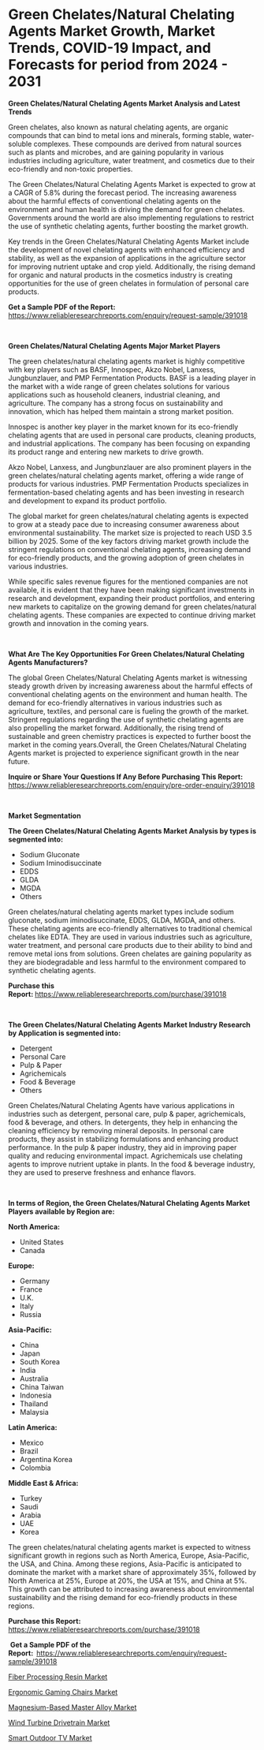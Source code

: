 <p><h1>Green Chelates/Natural Chelating Agents Market Growth, Market Trends, COVID-19 Impact, and Forecasts for period from 2024 - 2031</h1></p><p><strong>Green Chelates/Natural Chelating Agents Market Analysis and Latest Trends</strong></p>
<p><p>Green chelates, also known as natural chelating agents, are organic compounds that can bind to metal ions and minerals, forming stable, water-soluble complexes. These compounds are derived from natural sources such as plants and microbes, and are gaining popularity in various industries including agriculture, water treatment, and cosmetics due to their eco-friendly and non-toxic properties.</p><p>The Green Chelates/Natural Chelating Agents Market is expected to grow at a CAGR of 5.8% during the forecast period. The increasing awareness about the harmful effects of conventional chelating agents on the environment and human health is driving the demand for green chelates. Governments around the world are also implementing regulations to restrict the use of synthetic chelating agents, further boosting the market growth.</p><p>Key trends in the Green Chelates/Natural Chelating Agents Market include the development of novel chelating agents with enhanced efficiency and stability, as well as the expansion of applications in the agriculture sector for improving nutrient uptake and crop yield. Additionally, the rising demand for organic and natural products in the cosmetics industry is creating opportunities for the use of green chelates in formulation of personal care products.</p></p>
<p><strong>Get a Sample PDF of the Report:&nbsp;</strong> <a href="https://www.reliableresearchreports.com/enquiry/request-sample/391018">https://www.reliableresearchreports.com/enquiry/request-sample/391018</a></p>
<p>&nbsp;</p>
<p><strong>Green Chelates/Natural Chelating Agents Major Market Players</strong></p>
<p><p>The green chelates/natural chelating agents market is highly competitive with key players such as BASF, Innospec, Akzo Nobel, Lanxess, Jungbunzlauer, and PMP Fermentation Products. BASF is a leading player in the market with a wide range of green chelates solutions for various applications such as household cleaners, industrial cleaning, and agriculture. The company has a strong focus on sustainability and innovation, which has helped them maintain a strong market position.</p><p>Innospec is another key player in the market known for its eco-friendly chelating agents that are used in personal care products, cleaning products, and industrial applications. The company has been focusing on expanding its product range and entering new markets to drive growth.</p><p>Akzo Nobel, Lanxess, and Jungbunzlauer are also prominent players in the green chelates/natural chelating agents market, offering a wide range of products for various industries. PMP Fermentation Products specializes in fermentation-based chelating agents and has been investing in research and development to expand its product portfolio.</p><p>The global market for green chelates/natural chelating agents is expected to grow at a steady pace due to increasing consumer awareness about environmental sustainability. The market size is projected to reach USD 3.5 billion by 2025. Some of the key factors driving market growth include the stringent regulations on conventional chelating agents, increasing demand for eco-friendly products, and the growing adoption of green chelates in various industries.</p><p>While specific sales revenue figures for the mentioned companies are not available, it is evident that they have been making significant investments in research and development, expanding their product portfolios, and entering new markets to capitalize on the growing demand for green chelates/natural chelating agents. These companies are expected to continue driving market growth and innovation in the coming years.</p></p>
<p>&nbsp;</p>
<p><strong>What Are The Key Opportunities For Green Chelates/Natural Chelating Agents Manufacturers?</strong></p>
<p><p>The global Green Chelates/Natural Chelating Agents market is witnessing steady growth driven by increasing awareness about the harmful effects of conventional chelating agents on the environment and human health. The demand for eco-friendly alternatives in various industries such as agriculture, textiles, and personal care is fueling the growth of the market. Stringent regulations regarding the use of synthetic chelating agents are also propelling the market forward. Additionally, the rising trend of sustainable and green chemistry practices is expected to further boost the market in the coming years.Overall, the Green Chelates/Natural Chelating Agents market is projected to experience significant growth in the near future.</p></p>
<p><strong>Inquire or Share Your Questions If Any Before Purchasing This Report:</strong> <a href="https://www.reliableresearchreports.com/enquiry/pre-order-enquiry/391018">https://www.reliableresearchreports.com/enquiry/pre-order-enquiry/391018</a></p>
<p>&nbsp;</p>
<p><strong>Market Segmentation</strong></p>
<p><strong>The Green Chelates/Natural Chelating Agents Market Analysis by types is segmented into:</strong></p>
<p><ul><li>Sodium Gluconate</li><li>Sodium Iminodisuccinate</li><li>EDDS</li><li>GLDA</li><li>MGDA</li><li>Others</li></ul></p>
<p><p>Green chelates/natural chelating agents market types include sodium gluconate, sodium iminodisuccinate, EDDS, GLDA, MGDA, and others. These chelating agents are eco-friendly alternatives to traditional chemical chelates like EDTA. They are used in various industries such as agriculture, water treatment, and personal care products due to their ability to bind and remove metal ions from solutions. Green chelates are gaining popularity as they are biodegradable and less harmful to the environment compared to synthetic chelating agents.</p></p>
<p><strong>Purchase this Report:&nbsp;</strong><a href="https://www.reliableresearchreports.com/purchase/391018">https://www.reliableresearchreports.com/purchase/391018</a></p>
<p>&nbsp;</p>
<p><strong>The Green Chelates/Natural Chelating Agents Market Industry Research by Application is segmented into:</strong></p>
<p><ul><li>Detergent</li><li>Personal Care</li><li>Pulp & Paper</li><li>Agrichemicals</li><li>Food & Beverage</li><li>Others</li></ul></p>
<p><p>Green Chelates/Natural Chelating Agents have various applications in industries such as detergent, personal care, pulp & paper, agrichemicals, food & beverage, and others. In detergents, they help in enhancing the cleaning efficiency by removing mineral deposits. In personal care products, they assist in stabilizing formulations and enhancing product performance. In the pulp & paper industry, they aid in improving paper quality and reducing environmental impact. Agrichemicals use chelating agents to improve nutrient uptake in plants. In the food & beverage industry, they are used to preserve freshness and enhance flavors.</p></p>
<p>&nbsp;</p>
<p><strong>In terms of Region, the Green Chelates/Natural Chelating Agents Market Players available by Region are:</strong></p>
<p>
    <p> <strong> North America: </strong>
        <ul>
            <li>United States</li>
            <li>Canada</li>
        </ul>
        </p> 
    <p> <strong> Europe: </strong>
        <ul>
            <li>Germany</li>
            <li>France</li>
            <li>U.K.</li>
            <li>Italy</li>
            <li>Russia</li>
        </ul>
        </p> 
    <p> <strong> Asia-Pacific: </strong>
        <ul>
            <li>China</li>
            <li>Japan</li>
            <li>South Korea</li>
            <li>India</li>
            <li>Australia</li>
            <li>China Taiwan</li>
            <li>Indonesia</li>
            <li>Thailand</li>
            <li>Malaysia</li>
        </ul>
        </p> 
    <p> <strong> Latin America: </strong>
        <ul>
            <li>Mexico</li>
            <li>Brazil</li>
            <li>Argentina Korea</li>
            <li>Colombia</li>
        </ul>
        </p> 
    <p> <strong> Middle East & Africa: </strong>
        <ul>
            <li>Turkey</li>
            <li>Saudi</li>
            <li>Arabia</li>
            <li>UAE</li>
            <li>Korea</li>
        </ul>
    </p>
    </p>
<p><p>The green chelates/natural chelating agents market is expected to witness significant growth in regions such as North America, Europe, Asia-Pacific, the USA, and China. Among these regions, Asia-Pacific is anticipated to dominate the market with a market share of approximately 35%, followed by North America at 25%, Europe at 20%, the USA at 15%, and China at 5%. This growth can be attributed to increasing awareness about environmental sustainability and the rising demand for eco-friendly products in these regions.</p></p>
<p><strong>Purchase this Report: </strong><a href="https://www.reliableresearchreports.com/purchase/391018">https://www.reliableresearchreports.com/purchase/391018</a></p>
<p>&nbsp;<strong>Get a Sample PDF of the Report:&nbsp;&nbsp;</strong><a href="https://www.reliableresearchreports.com/enquiry/request-sample/391018">https://www.reliableresearchreports.com/enquiry/request-sample/391018</a></p>
<p><strong></strong></p>
<p><p><a href="https://carnation-joke-41f.notion.site/Fiber-Processing-Resin-Market-Size-Growth-Outlook-from-2024-to-2031-projecting-at-Market-s-Trends--276586e17afa4a3fa1c06c7bd068e4c6">Fiber Processing Resin Market</a></p><p><a href="https://view.publitas.com/reportprime-1/ergonomic-gaming-chairs-market-offers-provide-insightful-data-for-the-time-period-from-2024-to-2031-and-also-provide-analysis-based-on-application-type-and-region/">Ergonomic Gaming Chairs Market</a></p><p><a href="https://adventurous-uranium-ef9.notion.site/Magnesium-Based-Master-Alloy-Market-Research-Report-Reveals-The-Latest-Trends-And-Opportunities-of-t-564d43d0642f4da0904b89367c8af0ed">Magnesium-Based Master Alloy Market</a></p><p><a href="https://extreme-scabiosa-c81.notion.site/Wind-Turbine-Drivetrain-Market-Size-Share-Trends-Analysis-Report-By-Application-Regional-Outlook-ac1f7fbaea9748438bbe7eff1c731254">Wind Turbine Drivetrain Market</a></p><p><a href="https://view.publitas.com/reportprime-1/smart-outdoor-tv-market-research-report-the-key-to-successful-business-strategy-forecasted-for-period-from-2024-2031/">Smart Outdoor TV Market</a></p></p>